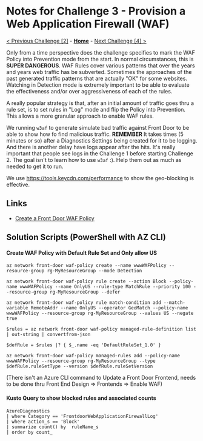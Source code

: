 # Notes for Challenge 3 - Provision a Web Application Firewall (WAF)

 [< Previous Challenge [2]](./Solution02.md) - **[Home](./README.md)** - [Next Challenge [4] >](./Solution04.md)


Only from a time perspective does the challenge specifies to mark the WAF Policy into Prevention mode from the start.  In normal circumstances, this is **SUPER DANGEROUS**.  WAF Rules cover various patterns that over the years and years web traffic has be subverted.  Sometimes the approaches of the past generated traffic patterns that are actually "OK" for some websites.  Watching in Detection mode is extremely important to be able to evaluate the effectiveness and/or over aggressiveness of each of the rules.

A really popular strategy is that, after an initial amount of traffic goes thru a rule set, is to set rules in "Log" mode and flip the Policy into Prevention.  This allows a more granular approach to enable WAF rules.  

We running `w3af` to generate simulate bad traffic against Front Door to be able to show how fo find malicious traffic.  **REMEMBER** It takes times (5 minutes or so) after a Diagnostics Settings being created for it to be logging.  And there is another delay have logs appear after the hits.  It's really important that people see logs in the Challenge 1 before starting Challenge 2.  The goal isn't to learn how to use `w3af` :).  Help them out as much as needed to get it to run.

We use https://tools.keycdn.com/performance to show the geo-blocking is effective.

## Links
- [Create a Front Door WAF Policy](https://docs.microsoft.com/en-us/azure/web-application-firewall/afds/waf-front-door-create-portal)
  
## Solution Scripts (PowerShell with AZ CLI)

#### Create WAF Policy with Default Rule Set and Only allow US

```
az network front-door waf-policy create --name wwwWAFPolicy --resource-group rg-MyResourceGroup --mode Detection

az network front-door waf-policy rule create --action Block --policy-name wwwWAFPolicy --name OnlyUS --rule-type MatchRule --priority 100 --resource-group rg-MyResourceGroup --defer

az network front-door waf-policy rule match-condition add --match-variable RemoteAddr --name OnlyUS --operator GeoMatch --policy-name wwwWAFPolicy --resource-group rg-MyResourceGroup --values US --negate true

$rules = az network front-door waf-policy managed-rule-definition list | out-string | convertfrom-json

$defRule = $rules |? { $_.name -eq 'DefaultRuleSet_1.0' }

az network front-door waf-policy managed-rules add --policy-name wwwWAFPolicy --resource-group rg-MyResourceGroup --type $defRule.ruleSetType --version $defRule.ruleSetVersion
```

(There isn't an Azure CLI command to Update a Front Door Frontend, needs to be done thru Front End Design => Frontends => Enable WAF)

#### Kusto Query to show blocked rules and associated counts

```
AzureDiagnostics 
| where Category == 'FrontdoorWebApplicationFirewallLog'
| where action_s == 'Block'
| summarize count() by  ruleName_s 
| order by count_
```